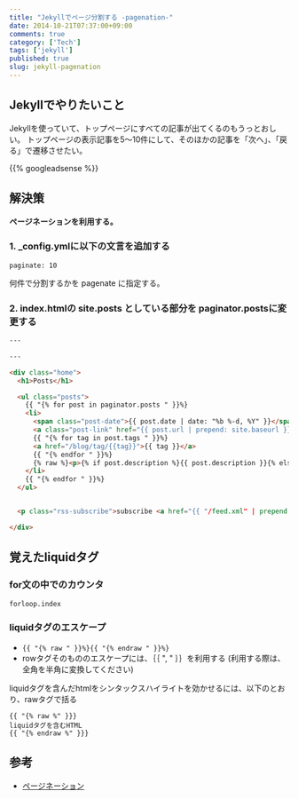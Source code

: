 ```yaml
---
title: "Jekyllでページ分割する -pagenation-"
date: 2014-10-21T07:37:00+09:00
comments: true
category: ['Tech']
tags: ['jekyll']
published: true 
slug: jekyll-pagenation
---
```


## Jekyllでやりたいこと

Jekyllを使っていて、トップページにすべての記事が出てくるのもうっとおしい。
トップページの表示記事を5〜10件にして、そのほかの記事を「次へ」、「戻る」で遷移させたい。


{{% googleadsense %}}

## 解決策

**ページネーションを利用する。**

### 1. _config.ymlに以下の文言を追加する

```
paginate: 10
```

何件で分割するかを pagenate に指定する。

### 2. index.htmlの site.posts としている部分を paginator.postsに変更する

```html
---

---

<div class="home">
  <h1>Posts</h1>

  <ul class="posts">
    {{ "{% for post in paginator.posts " }}%}
    <li>
      <span class="post-date">{{ post.date | date: "%b %-d, %Y" }}</span>
      <a class="post-link" href="{{ post.url | prepend: site.baseurl }}">{{ post.title }}</a>
      {{ "{% for tag in post.tags " }}%}
      <a href="/blog/tag/{{tag}}">{{ tag }}</a>
      {{ "{% endfor " }}%}
      {% raw %}<p>{% if post.description %}{{ post.description }}{% else %}{{ post.content | strip_html | strip_newlines | truncate: 120 }}{% endif %}</p>{% endraw %}
    </li>
    {{ "{% endfor " }}%}
  </ul>


  <p class="rss-subscribe">subscribe <a href="{{ "/feed.xml" | prepend: site.baseurl }}">via RSS</a></p>

</div>
```


## 覚えたliquidタグ

### for文の中でのカウンタ

`forloop.index`

### liquidタグのエスケープ

- `{{ "{% raw " }}%}{{ "{% endraw " }}%}`
- rowタグそのもののエスケープには、｛｛ ", " ｝｝を利用する (利用する際は、全角を半角に変換してください)

liquidタグを含んだhtmlをシンタックスハイライトを効かせるには、以下のとおり、rawタグで括る

```
{{ "{% raw %" }}}
liquidタグを含むHTML
{{ "{% endraw %" }}}
```


## 参考

- [ページネーション](http://jekyllrb-ja.github.io/docs/pagination/#section)

